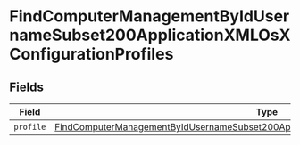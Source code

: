 # FindComputerManagementByIdUsernameSubset200ApplicationXMLOsXConfigurationProfiles


## Fields

| Field                                                                                                                                                                                                           | Type                                                                                                                                                                                                            | Required                                                                                                                                                                                                        | Description                                                                                                                                                                                                     |
| --------------------------------------------------------------------------------------------------------------------------------------------------------------------------------------------------------------- | --------------------------------------------------------------------------------------------------------------------------------------------------------------------------------------------------------------- | --------------------------------------------------------------------------------------------------------------------------------------------------------------------------------------------------------------- | --------------------------------------------------------------------------------------------------------------------------------------------------------------------------------------------------------------- |
| `profile`                                                                                                                                                                                                       | [FindComputerManagementByIdUsernameSubset200ApplicationXMLOsXConfigurationProfilesProfile](../../models/operations/findcomputermanagementbyidusernamesubset200applicationxmlosxconfigurationprofilesprofile.md) | :heavy_minus_sign:                                                                                                                                                                                              | N/A                                                                                                                                                                                                             |